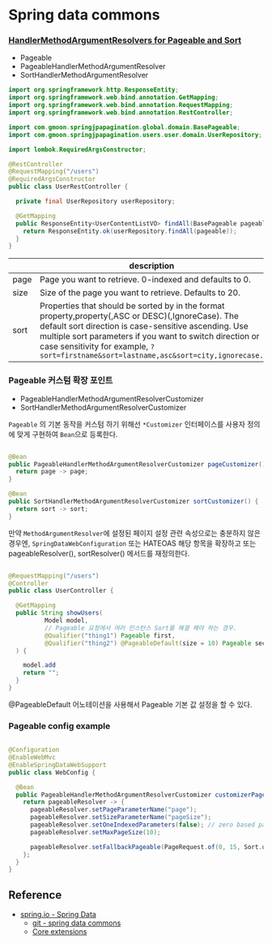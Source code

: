# Spring data commons

### [HandlerMethodArgumentResolvers for Pageable and Sort](https://docs.spring.io/spring-data/commons/reference/repositories/core-extensions.html#core.web.basic.paging-and-sorting)

- Pageable
- PageableHandlerMethodArgumentResolver
- SortHandlerMethodArgumentResolver

```java
import org.springframework.http.ResponseEntity;
import org.springframework.web.bind.annotation.GetMapping;
import org.springframework.web.bind.annotation.RequestMapping;
import org.springframework.web.bind.annotation.RestController;

import com.gmoon.springjpapagination.global.domain.BasePageable;
import com.gmoon.springjpapagination.users.user.domain.UserRepository;

import lombok.RequiredArgsConstructor;

@RestController
@RequestMapping("/users")
@RequiredArgsConstructor
public class UserRestController {

  private final UserRepository userRepository;

  @GetMapping
  public ResponseEntity<UserContentListVO> findAll(BasePageable pageable) {
    return ResponseEntity.ok(userRepository.findAll(pageable));
  }
}
```

|      | description                                                                                                                                                                                                                                                                                                     |
|------|-----------------------------------------------------------------------------------------------------------------------------------------------------------------------------------------------------------------------------------------------------------------------------------------------------------------|
| page | Page you want to retrieve. 0-indexed and defaults to 0.                                                                                                                                                                                                                                                         |
| size | Size of the page you want to retrieve. Defaults to 20.                                                                                                                                                                                                                                                          |
| sort | Properties that should be sorted by in the format property,property(,ASC or DESC)(,IgnoreCase). The default sort direction is case-sensitive ascending. Use multiple sort parameters if you want to switch direction or case sensitivity for example, `?sort=firstname&sort=lastname,asc&sort=city,ignorecase.` |

### Pageable 커스텀 확장 포인트

- PageableHandlerMethodArgumentResolverCustomizer
- SortHandlerMethodArgumentResolverCustomizer

`Pageable` 의 기본 동작을 커스텀 하기 위해선 `*Customizer` 인터페이스를 사용자 정의에 맞게 구현하여 `Bean`으로 등록한다.

```java

@Bean
public PageableHandlerMethodArgumentResolverCustomizer pageCustomizer() {
  return page -> page;
}

@Bean
public SortHandlerMethodArgumentResolverCustomizer sortCustomizer() {
  return sort -> sort;
}
```

만약 `MethodArgumentResolver`에 설정된 페이지 설정 관련 속성으로는 충분하지 않은 경우엔, `SpringDataWebConfiguration` 또는 HATEOAS 해당 항목을 확장하고 또는
pageableResolver(), sortResolver() 메서드를 재정의한다.

```java

@RequestMapping("/users")
@Controller
public class UserController {

  @GetMapping
  public String showUsers(
          Model model,
          // Pageable 요청에서 여러 인스턴스 Sort를 해결 해야 하는 경우.
          @Qualifier("thing1") Pageable first,
          @Qualifier("thing2") @PageableDefault(size = 10) Pageable second
  ) {

    model.add
    return "";
  }
} 
```

@PageableDefault 어노테이션을 사용해서 Pageable 기본 값 설정을 할 수 있다.

### Pageable config example

```java

@Configuration
@EnableWebMvc
@EnableSpringDataWebSupport
public class WebConfig {

  @Bean
  public PageableHandlerMethodArgumentResolverCustomizer customizerPageableResolver() {
    return pageableResolver -> {
      pageableResolver.setPageParameterName("page");
      pageableResolver.setSizeParameterName("pageSize");
      pageableResolver.setOneIndexedParameters(false); // zero based page
      pageableResolver.setMaxPageSize(10);

      pageableResolver.setFallbackPageable(PageRequest.of(0, 15, Sort.unsorted()));
    };
  }
}
```

## Reference

- [spring.io - Spring Data](https://spring.io/projects/spring-data#learn)
  - [git - spring data commons](https://github.com/spring-projects/spring-data-commons)
  - [Core extensions](https://docs.spring.io/spring-data/commons/reference/repositories/core-extensions.html)
